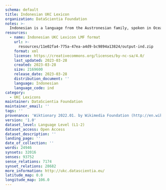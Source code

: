 ```yaml
---
schema: default
title: Indonesian UKC Lexicon
organization: DataScientia Foundation
notes: >-
  Indonesian is a language from the Austronesian family, spoken in Oceania. The UKC Lexicon of Indonesian is represented as a lexico-semantic network. It consists of words, word senses, synsets, as well as sense-level and synset-level relationships.
resources:
  - name: Indonesian UKC Lexicon LMF format
    url: >-
      resources/11e02fa4-775a-47ea-a4d9-bc9894a13824/output-ind.zip
    format: xml
    license: https://creativecommons.org/licenses/by-nc-sa/4.0/
    last_updated: 2023-03-28
    created: 2023-03-28
    size: 2169600
    release_date: 2023-03-28
    distribution_document: ''
    language: Indonesian
    language_code: ind
category:
  - UKC Lexicons
maintainer: DataScientia Foundation
maintainer_email: ''
tags: ''
provenance: 'Wiktionary 2022.01. by Wikimedia Foundation (http://en.wiktionary.org); CogNet 2.1 by Khuyagbaatar Batsuren, National University of Mongolia (http://cognet.ukc.disi.unitn.it); KinDiv: Kinship Diversity 1.0 by Temuulen Khishigsuren (http://ukc.disi.unitn.it/index.php/kinship/); UniMet: Universal Metonymy 1.0 by Temuulen Khishigsuren and Gábor Bella (http://ukc.disi.unitn.it/index.php/metonymy/); MorphyNet 2.0 by Gábor Bella and Khuyagbaatar Batsuren (http://ukc.disi.unitn.it/index.php/morphynet/); Antonymy 1.0 by Gábor Bella (http://ukc.datascientia.eu); Open Multilingual Wordnet 1.4 by Francis Bond, Division of Linguistics and Multilingual Studies, Nanyang Technological University (http://compling.hss.ntu.edu.sg/omw/); Wordnet Bahasa  by Francis Bond, David Moeljadi, Muhammad Zulhelmy, Mohamed Rosman, Nurril Hirfana Mohamed Noor, Suerya Sapuan, Hammam Riza, Tan Enya Kong (http://wn-msa.sourceforge.net/); Princeton WordNet 2.1 by Princeton University (https://wordnet.princeton.edu)'
version: '1.0'
dataset_level: Language Level (L1-2)
dataset_access: Open Access
dataset_description: ''
landing_page: ''
date_of_collection: ''
words: 24946
synsets: 32016
senses: 93752
sense_relations: 7174
synset_relations: 28682
more_information: http://ukc.datascientia.eu/
latitude_map: 0.0
longitude_map: 106.0
---
```

